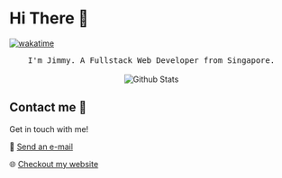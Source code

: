 # Hi There :wave:
[![wakatime](https://wakatime.com/badge/user/84e44f34-034b-4325-820f-3d050ed5a5e5.svg)](https://wakatime.com/@84e44f34-034b-4325-820f-3d050ed5a5e5)

<p align="center">
  <samp>
I'm Jimmy. A Fullstack Web Developer from Singapore.
  </samp>
  <br/>
  <br/>
  <img src="https://github-readme-stats.vercel.app/api?username=jimmy-lew&show_icons=true&theme=dark" alt="Github Stats"></img>
</p>

## Contact me :speech_balloon:

Get in touch with me!

:e-mail: <a href="mailto:jimmylew@gmail.com">Send an e-mail</a>

:globe_with_meridians: <a href="portfolio-jimmy-lew.vercel.app">Checkout my website</a>
